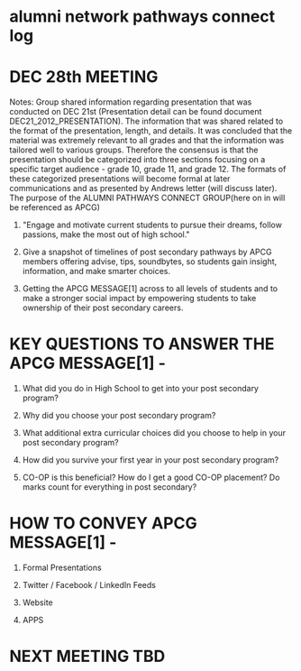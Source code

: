 alumni network pathways connect log
======

DEC 28th MEETING
======

Notes: Group shared information regarding presentation that was conducted on DEC 21st (Presentation detail can be found
document DEC21_2012_PRESENTATION).  The information that was shared related to the format of the presentation, length, and details.  It was concluded that the material was extremely relevant to all grades and that the information was tailored well to various groups.  Therefore the consensus is that the presentation should be categorized into three sections focusing on a specific target audience - grade 10, grade 11, and grade 12.  The formats of these categorized presentations will become formal at later communications and as presented by Andrews letter (will discuss later).  The purpose of the ALUMNI PATHWAYS CONNECT GROUP(here on in will be referenced as APCG)

1) "Engage and motivate current students to pursue their dreams, follow passions, make the most out of high school."

2) Give a snapshot of timelines of post secondary pathways by APCG members offering advise, tips, soundbytes, so students
gain insight, information, and make smarter choices.

3) Getting the APCG MESSAGE[1] across to all levels of students and to make a stronger social impact by empowering students
to take ownership of their post secondary careers.

KEY QUESTIONS TO ANSWER THE APCG MESSAGE[1] - 
======

1) What did you do in High School to get into your post secondary program?

2) Why did you choose your post secondary program?

3) What additional extra curricular choices did you choose to help in your post secondary program?

4) How did you survive your first year in your post secondary program?

5) CO-OP is this beneficial? How do I get a good CO-OP placement? Do marks count for everything in post secondary?


HOW TO CONVEY APCG MESSAGE[1] - 
======

1) Formal Presentations

2) Twitter / Facebook / LinkedIn Feeds

3) Website

4) APPS

NEXT MEETING TBD
======
